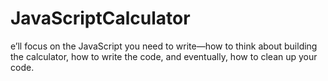 # JavaScriptCalculator
e’ll focus on the JavaScript you need to write—how to think about building the calculator, how to write the code, and eventually, how to clean up your code.
